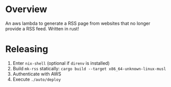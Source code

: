# Overview

An aws lambda to generate a RSS page from websites that no longer provide a RSS feed. Written in rust!

# Releasing

1. Enter `nix-shell` (optional if `direnv` is installed)
2. Build `mk-rss` statically: `cargo build --target x86_64-unknown-linux-musl`
3. Authenticate with AWS
4. Execute `./auto/deploy`
